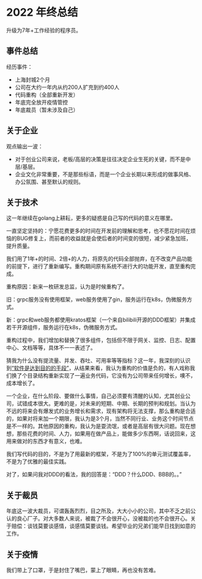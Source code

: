 # 2022 年终总结

升级为7年+工作经验的程序员。

## 事件总结

经历事件：

* 上海封城2个月
* 公司在大约一年内从约200人扩充到约400人
* 代码重构（全部重新开发）
* 年底完全放开疫情管控
* 年底裁员（暂未涉及自己）

## 关于企业

观点输出一波：

* 对于创业公司来说，老板/高层的决策是往往决定企业生死的关键，而不是中层/基层。
* 企业文化非常重要，不是那些标语，而是一个企业长期以来形成的做事风格、办公氛围、甚至默认的规则。

## 关于技术

这一年继续在golang上耕耘，更多的疑惑是自己写的代码的意义在哪里。

一直坚定坚持的：宁愿花费更多的时间在开发前的理解和思考，也不愿花时间在烦恼的BUG修复上，而前者的收益就是会使后者的时间变的很短，减少紧急加班，提升质量。

我们用了1年+的时间、2倍+的人力，将原先的代码全部抛弃，在不改变产品功能的前提下，进行了重新编写。重构期间原有系统不进行大的功能开发，直至重构完成。

重构原因：新来一枚研发总监，认为是时候重构了。

旧：grpc服务没有使用框架，web服务使用了gin，服务运行在k8s，伪微服务方式。

新：grpc和web服务都使用kratos框架（一个来自bilibili开源的DDD框架）并集成若干开源组件，服务运行在k8s，伪微服务方式。

重构过程中，我们增加和替换了很多组件，包括但不限于网关、监控、日志、配置中心、文档等等，具体不一一表述了。

猜我为什么没有提流量、并发、吞吐、可用率等等指标？这一年，我深刻的认识到[“软件是达到目的的手段”](https://github.com/Dongss/20-things-ive-learned-cn#5-software-is-a-means-to-an-end)，从结果来看，我认为重构的价值是负的，有人戏称我们换了个目录结构重新实现了一遍业务代码，它没有为公司带来任何增长，噢不，成本增长了。

一个企业，在什么阶段、要做什么事情，自己必须要有清醒的认知，尤其创业公司，试错成本很大。更难的是，对未来的短期、中期、长期的预判和规划。当认为不远的将来会有爆发式的业务增长和需求，现有架构将无法支撑，那么重构是合适的，如果对将来加一个期限，我认为是3个月，当然不同行业、业务这个时间节点是不一样的。其他原因的重构，我认为是耍流氓，或者是高层有很大问题。现在想想，那些花费的时间、人力，如果用在做产品上，能做多少东西啊，话说回来，这用来做对的东西才有意义，也难。

我们写代码的目的，不是为了用最新的框架，不是为了100%的单元测试覆盖率，不是为了优雅的最佳实践。

对了，如果问我对DDD的看法，我的回答是：“DDD？什么DDD、BBB的。。”

## 关于裁员

年底这一波大裁员，可谓轰轰烈烈，目之所及，大大小小的公司，其中不乏之前公认的良心厂子。对大多数人来说，被裁了不会很开心，没被裁的也不会很开心。关于赔偿：谈钱莫要谈感情，谈感情莫要谈钱。希望毕业的兄弟们能早日找到如意的工作。

## 关于疫情

我们带上了口罩，于是封住了嘴巴，蒙上了眼睛，再也没有苦难。